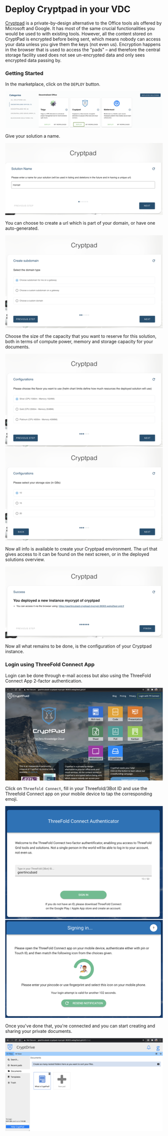 # Deploy Cryptpad in your VDC

[Cryptpad](https://cryptpad.fr/) is a private-by-design alternative to the Office tools als offered by Microsoft and Google. 
It has most of the same crucial functionalities you would be used to with existing tools.
However, all the content stored on CryptPad is encrypted before being sent, which means nobody can access your data unless you give them the keys (not even us).
Encryption happens in the browser that is used to access the "pads" – and therefore the central storage facility used does not see un-encrypted data and only sees encrypted data passing by.

### Getting Started

In the marketplace, click on the `DEPLOY` button. 

![](img/evdc_marketplace_cryptpad_widget.png)

Give your solution a name.

![](img/evdc_cryptpad_01_name.png)

You can choose to create a url which is part of your domain, or have one auto-generated. 

![](img/evdc_cryptpad_02_domain.png) 

Choose the size of the capacity that you want to reserve for this solution, both in terms of compute power, memory and storage capacity for your documents. 

![](img/evdc_cryptpad_03_flavour.png)
![](img/evdc_cryptpad_04_storage.png)


Now all info is available to create your Cryptpad environment. The url that gives access to it can be found on the next screen, or in the deployed solutions overview.

![](img/evdc_cryptpad_05_success.png)


Now all what remains to be done, is the configuration of your Cryptpad instance.

### Login using ThreeFold Connect App

Login can be done through e-mail access but also using the ThreeFold Connect App 2-factor authentication. 

![](img/evdc_cryptpad_06_url.png)

Click on `Threefold Connect`, fill in your Threefold/3Bot ID and use the Threefold Connect app on your mobile device to tap the corresponding emoji. 

![](img/evdc_tfc_login.png)
![](img/evdc_tfc_sso.png)

Once you've done that, you're connected and you can start creating and sharing your private documents. 

![](img/evdc_cryptpad_09_runs.png)